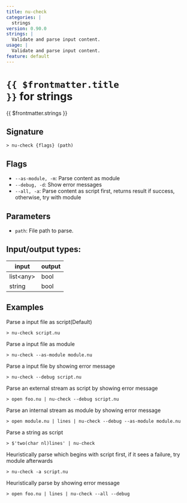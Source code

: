 ```yaml
---
title: nu-check
categories: |
  strings
version: 0.90.0
strings: |
  Validate and parse input content.
usage: |
  Validate and parse input content.
feature: default
---
```


<!-- This file is automatically generated. Please edit the command in https://github.com/nushell/nushell instead. -->

# <code>{{ $frontmatter.title }}</code> for strings

<div class='command-title'>{{ $frontmatter.strings }}</div>

## Signature

`> nu-check {flags} (path)`

## Flags

- `--as-module, -m`: Parse content as module
- `--debug, -d`: Show error messages
- `--all, -a`: Parse content as script first, returns result if success, otherwise, try with module

## Parameters

- `path`: File path to parse.

## Input/output types:

| input       | output |
| ----------- | ------ |
| list\<any\> | bool   |
| string      | bool   |

## Examples

Parse a input file as script(Default)

```nu
> nu-check script.nu

```

Parse a input file as module

```nu
> nu-check --as-module module.nu

```

Parse a input file by showing error message

```nu
> nu-check --debug script.nu

```

Parse an external stream as script by showing error message

```nu
> open foo.nu | nu-check --debug script.nu

```

Parse an internal stream as module by showing error message

```nu
> open module.nu | lines | nu-check --debug --as-module module.nu

```

Parse a string as script

```nu
> $'two(char nl)lines' | nu-check

```

Heuristically parse which begins with script first, if it sees a failure, try module afterwards

```nu
> nu-check -a script.nu

```

Heuristically parse by showing error message

```nu
> open foo.nu | lines | nu-check --all --debug

```
